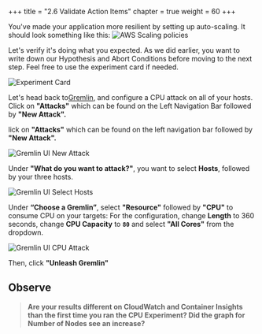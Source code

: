 +++
title = "2.6 Validate Action Items"
chapter = true
weight = 60
+++

You've made your application more resilient by setting up auto-scaling. It should look something like this:
![AWS Scaling policies](/images/aws_scaling_policies.png)


Let's verify it's doing what you expected. As we did earlier, you want to write down our Hypothesis and Abort Conditions before moving to the next step. Feel free to use the experiment card if needed.

![Experiment Card](/images/Experiment_Card.jpg)

Let's head back to[Gremlin](app.gremlin.com), and configure a CPU attack on all of your hosts. Click on **"Attacks"** which can be found on the Left Navigation Bar followed by **"New Attack".**


lick on **"Attacks"** which can be found on the left navigation bar followed by **"New Attack".** 

![Gremlin UI New Attack](/images/gremlin/gremlin_ui_create_new_attack.png)

Under **"What do you want to attack?"**,  you want to select **Hosts**, followed by your three hosts. 

![Gremlin UI Select Hosts](/images/gremlin/gremlin_ui_select_hosts.png)

Under **“Choose a Gremlin”**, select **"Resource"** followed by **"CPU"** to consume CPU on your targets:  For the configuration, change **Length** to 360 seconds, change **CPU Capacity** to **`80`** and select **"All Cores"** from the dropdown. 


![Gremlin UI CPU Attack](/images/gremlin/gremlin_ui_cpu_attack.png)

Then, click **"Unleash Gremlin"**

## Observe

> **Are your results different on CloudWatch and Container Insights than the first time you ran the CPU Experiment? Did the graph for Number of Nodes see an increase?** 